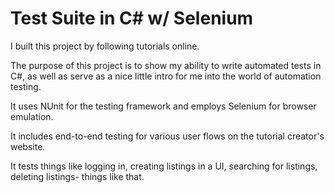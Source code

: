 # Test Suite in C# w/ Selenium
I built this project by following tutorials online. 

The purpose of this project is to show my ability to write automated tests in C#, as well as serve as a nice little intro for me into the world of automation testing. 

It uses NUnit for the testing framework and employs Selenium for browser emulation.

It includes end-to-end testing for various user flows on the tutorial creator's website. 

It tests things like logging in, creating listings in a UI, searching for listings, deleting listings- things like that.
